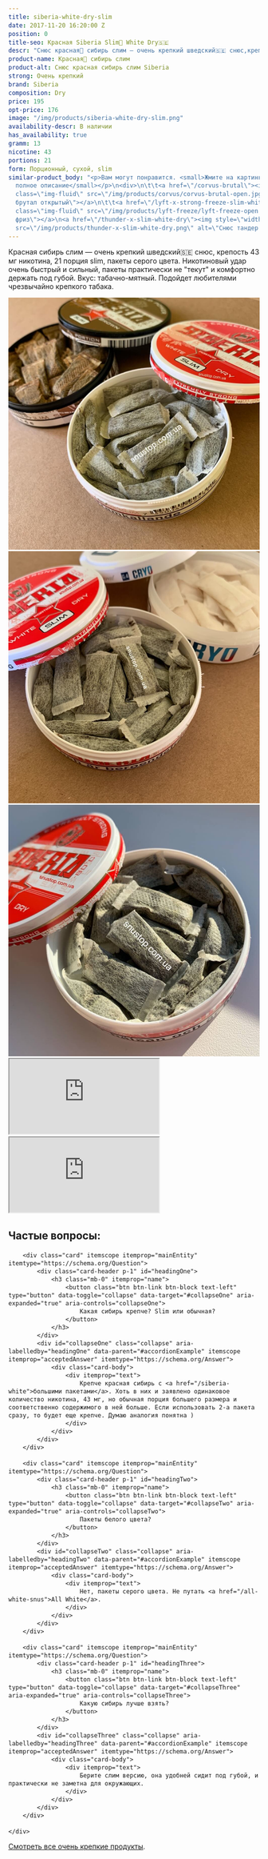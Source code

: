 ```yaml
---
title: siberia-white-dry-slim
date: 2017-11-20 16:20:00 Z
position: 0
title-seo: Красная Siberia Slim🔴 White Dry🇸🇪
descr: "Снюс красная🔴 сибирь слим — очень крепкий шведский🇸🇪 снюс,крепость 43 мг никотина, 21 порция slim, пакеты серого цвета. Вкус: табачно-мятный."
product-name: Красная🔴 сибирь слим
product-alt: Снюс красная сибирь слим Siberia
strong: Очень крепкий
brand: Siberia
composition: Dry
price: 195
opt-price: 176
image: "/img/products/siberia-white-dry-slim.png"
availability-descr: В наличии
has_availability: true
gramm: 13
nicotine: 43
portions: 21
form: Порционный, сухой, slim
similar-product_body: "<p>Вам могут понравится. <small>Жмите на картинки и читайте
  полное описание</small></p>\n<div>\n\t\t<a href=\"/corvus-brutal\"><img style=\"width:32%\"
  class=\"img-fluid\" src=\"/img/products/corvus/corvus-brutal-open.jpg\" alt=\"Корвус
  брутал открытый\"></a>\n\t\t<a href=\"/lyft-x-strong-freeze-slim-white\"><img style=\"width:32%\"
  class=\"img-fluid\" src=\"/img/products/lyft-freeze/lyft-freeze-open.jpg\" alt=\"Лифт
  фриз\"></a>\n<a href=\"/thunder-x-slim-white-dry\"><img style=\"width:32%\" class=\"img-fluid\"
  src=\"/img/products/thunder-x-slim-white-dry.png\" alt=\"Снюс тандер х слим\"></a>\n</div>"
---
```


Красная сибирь слим — очень крепкий шведский🇸🇪 снюс, крепость 43 мг никотина, 21 порция slim, пакеты серого цвета. Никотиновый удар очень быстрый и сильный, пакеты практически не "текут" и комфортно держать под губой. Вкус: табачно-мятный. Подойдет любителями чрезвычайно крепкого табака.

<div class="popup-gallery d-flex mb-3">
	<a class="mr-2" href="/img/products/siberia-white-dry-slim/siberia-slim-open-and-brown.jpg" title="Красная сибирь слим порции, а сзади <a href='/siberia-brown-slim'>коричневая слим</a>"><img class="img-fluid" src="/img/products/siberia-white-dry-slim/siberia-slim-open-and-brown.jpg" alt="Красная сибирь слим"></a>
	<a class="mr-2" href="/img/products/siberia-white-dry-slim/siberia-open-and-cryo.jpg" title="Красная сибирь самый крепкий шведский снюс, на заднем фоне <a href='/g4-cryo-slim-all-white-super-strong'>белый ванильный крио</a>"><img class="img-fluid" src="/img/products/siberia-white-dry-slim/siberia-open-and-cryo.jpg" alt="Красная сибирь слим white dry"></a>
	<a href="/img/products/siberia-white-dry-slim/siberia-white-dry-slim-open-portion.jpg" title="Порции на солнце"><img class="img-fluid" src="/img/products/siberia-white-dry-slim/siberia-white-dry-slim-open-portion.jpg" alt="Красная сибирь слим открытая, порции"></a>
</div>
<div class="embed-responsive embed-responsive-16by9 mb-3">
  <iframe class="embed-responsive-item" src="https://www.youtube.com/embed/eLGv-6hzZ2o" allowfullscreen></iframe>
</div>
<div class="embed-responsive embed-responsive-16by9 mb-3">
  <iframe class="embed-responsive-item" src="https://www.youtube.com/embed/OYQ3cSQTXl8" allowfullscreen></iframe>
</div>

<div class="faq-details mb-2" itemscope itemtype="https://schema.org/FAQPage">
	<h2>Частые вопросы:</h2>
	<div class="accordion" id="accordionExample">

		<div class="card" itemscope itemprop="mainEntity" itemtype="https://schema.org/Question">
			<div class="card-header p-1" id="headingOne">
				<h3 class="mb-0" itemprop="name">
					<button class="btn btn-link btn-block text-left" type="button" data-toggle="collapse" data-target="#collapseOne" aria-expanded="true" aria-controls="collapseOne">
						Какая сибирь крепче? Slim или обычная?
					</button>
				</h3>
			</div>
			<div id="collapseOne" class="collapse" aria-labelledby="headingOne" data-parent="#accordionExample" itemscope itemprop="acceptedAnswer" itemtype="https://schema.org/Answer">
				<div class="card-body">
					<div itemprop="text">
						Крепче красная сибирь с <a href="/siberia-white">большими пакетами</a>. Хоть в них и заявлено одинаковое количество никотина, 43 мг, но обычная порция большего размера и соответственно содержимого в ней больше. Если использовать 2-а пакета сразу, то будет еще крепче. Думаю аналогия понятна )
					</div>
				</div>
			</div>
		</div>

		<div class="card" itemscope itemprop="mainEntity" itemtype="https://schema.org/Question">
			<div class="card-header p-1" id="headingTwo">
				<h3 class="mb-0" itemprop="name">
					<button class="btn btn-link btn-block text-left" type="button" data-toggle="collapse" data-target="#collapseTwo" aria-expanded="true" aria-controls="collapseTwo">
						Пакеты белого цвета?
					</button>
				</h3>
			</div>
			<div id="collapseTwo" class="collapse" aria-labelledby="headingTwo" data-parent="#accordionExample" itemscope itemprop="acceptedAnswer" itemtype="https://schema.org/Answer">
				<div class="card-body">
					<div itemprop="text">
						Нет, пакеты серого цвета. Не путать <a href="/all-white-snus">All White</a>.
					</div>
				</div>
			</div>
		</div>

		<div class="card" itemscope itemprop="mainEntity" itemtype="https://schema.org/Question">
			<div class="card-header p-1" id="headingThree">
				<h3 class="mb-0" itemprop="name">
					<button class="btn btn-link btn-block text-left" type="button" data-toggle="collapse" data-target="#collapseThree" aria-expanded="true" aria-controls="collapseThree">
						Какую сибирь лучше взять?
					</button>
				</h3>
			</div>
			<div id="collapseThree" class="collapse" aria-labelledby="headingThree" data-parent="#accordionExample" itemscope itemprop="acceptedAnswer" itemtype="https://schema.org/Answer">
				<div class="card-body">
					<div itemprop="text">
						Берите слим версию, она удобней сидит под губой, и практически не заметна для окружающих.
					</div>
				</div>
			</div>
		</div>

	</div>
</div>

[Смотреть все очень крепкие продукты](/ultra-strong).
